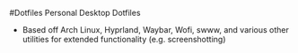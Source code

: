 #Dotfiles
Personal Desktop Dotfiles
- Based off Arch Linux, Hyprland, Waybar, Wofi, swww, and various other utilities for extended functionality (e.g. screenshotting)
